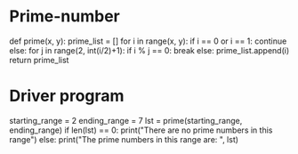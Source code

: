 # Prime-number
def prime(x, y):
    prime_list = []
    for i in range(x, y):
        if i == 0 or i == 1:
            continue
        else:
            for j in range(2, int(i/2)+1):
                if i % j == 0:
                    break
            else:
                prime_list.append(i)
    return prime_list
 
# Driver program
starting_range = 2
ending_range = 7
lst = prime(starting_range, ending_range)
if len(lst) == 0:
    print("There are no prime numbers in this range")
else:
    print("The prime numbers in this range are: ", lst)
